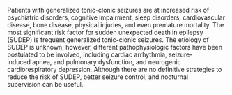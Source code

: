 Patients with generalized tonic-clonic seizures are at increased risk of psychiatric disorders, cognitive impairment, sleep disorders, cardiovascular disease, bone disease, physical injuries, and even premature mortality. The most significant risk factor for sudden unexpected death in epilepsy (SUDEP) is frequent generalized tonic-clonic seizures. The etiology of SUDEP is unknown; however, different pathophysiologic factors have been postulated to be involved, including cardiac arrhythmia, seizure-induced apnea, and pulmonary dysfunction, and neurogenic cardiorespiratory depression. Although there are no definitive strategies to reduce the risk of SUDEP, better seizure control, and nocturnal supervision can be useful.
